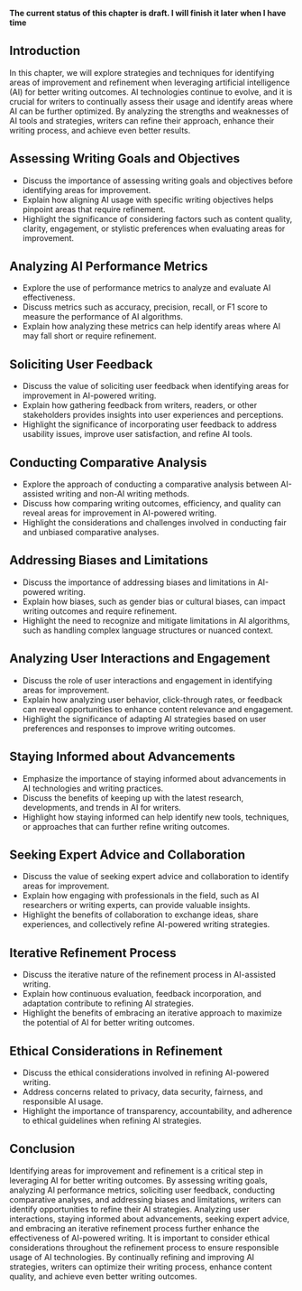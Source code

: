 **The current status of this chapter is draft. I will finish it later when I have time**

Introduction
------------

In this chapter, we will explore strategies and techniques for identifying areas of improvement and refinement when leveraging artificial intelligence (AI) for better writing outcomes. AI technologies continue to evolve, and it is crucial for writers to continually assess their usage and identify areas where AI can be further optimized. By analyzing the strengths and weaknesses of AI tools and strategies, writers can refine their approach, enhance their writing process, and achieve even better results.

Assessing Writing Goals and Objectives
--------------------------------------

* Discuss the importance of assessing writing goals and objectives before identifying areas for improvement.
* Explain how aligning AI usage with specific writing objectives helps pinpoint areas that require refinement.
* Highlight the significance of considering factors such as content quality, clarity, engagement, or stylistic preferences when evaluating areas for improvement.

Analyzing AI Performance Metrics
--------------------------------

* Explore the use of performance metrics to analyze and evaluate AI effectiveness.
* Discuss metrics such as accuracy, precision, recall, or F1 score to measure the performance of AI algorithms.
* Explain how analyzing these metrics can help identify areas where AI may fall short or require refinement.

Soliciting User Feedback
------------------------

* Discuss the value of soliciting user feedback when identifying areas for improvement in AI-powered writing.
* Explain how gathering feedback from writers, readers, or other stakeholders provides insights into user experiences and perceptions.
* Highlight the significance of incorporating user feedback to address usability issues, improve user satisfaction, and refine AI tools.

Conducting Comparative Analysis
-------------------------------

* Explore the approach of conducting a comparative analysis between AI-assisted writing and non-AI writing methods.
* Discuss how comparing writing outcomes, efficiency, and quality can reveal areas for improvement in AI-powered writing.
* Highlight the considerations and challenges involved in conducting fair and unbiased comparative analyses.

Addressing Biases and Limitations
---------------------------------

* Discuss the importance of addressing biases and limitations in AI-powered writing.
* Explain how biases, such as gender bias or cultural biases, can impact writing outcomes and require refinement.
* Highlight the need to recognize and mitigate limitations in AI algorithms, such as handling complex language structures or nuanced context.

Analyzing User Interactions and Engagement
------------------------------------------

* Discuss the role of user interactions and engagement in identifying areas for improvement.
* Explain how analyzing user behavior, click-through rates, or feedback can reveal opportunities to enhance content relevance and engagement.
* Highlight the significance of adapting AI strategies based on user preferences and responses to improve writing outcomes.

Staying Informed about Advancements
-----------------------------------

* Emphasize the importance of staying informed about advancements in AI technologies and writing practices.
* Discuss the benefits of keeping up with the latest research, developments, and trends in AI for writers.
* Highlight how staying informed can help identify new tools, techniques, or approaches that can further refine writing outcomes.

Seeking Expert Advice and Collaboration
---------------------------------------

* Discuss the value of seeking expert advice and collaboration to identify areas for improvement.
* Explain how engaging with professionals in the field, such as AI researchers or writing experts, can provide valuable insights.
* Highlight the benefits of collaboration to exchange ideas, share experiences, and collectively refine AI-powered writing strategies.

Iterative Refinement Process
----------------------------

* Discuss the iterative nature of the refinement process in AI-assisted writing.
* Explain how continuous evaluation, feedback incorporation, and adaptation contribute to refining AI strategies.
* Highlight the benefits of embracing an iterative approach to maximize the potential of AI for better writing outcomes.

Ethical Considerations in Refinement
------------------------------------

* Discuss the ethical considerations involved in refining AI-powered writing.
* Address concerns related to privacy, data security, fairness, and responsible AI usage.
* Highlight the importance of transparency, accountability, and adherence to ethical guidelines when refining AI strategies.

Conclusion
----------

Identifying areas for improvement and refinement is a critical step in leveraging AI for better writing outcomes. By assessing writing goals, analyzing AI performance metrics, soliciting user feedback, conducting comparative analyses, and addressing biases and limitations, writers can identify opportunities to refine their AI strategies. Analyzing user interactions, staying informed about advancements, seeking expert advice, and embracing an iterative refinement process further enhance the effectiveness of AI-powered writing. It is important to consider ethical considerations throughout the refinement process to ensure responsible usage of AI technologies. By continually refining and improving AI strategies, writers can optimize their writing process, enhance content quality, and achieve even better writing outcomes.
